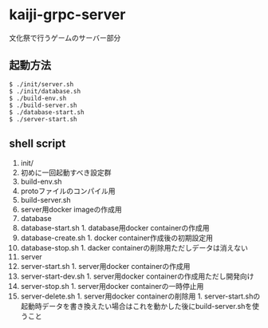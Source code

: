 # kaiji-grpc-server
文化祭で行うゲームのサーバー部分

## 起動方法
    $ ./init/server.sh
    $ ./init/database.sh
    $ ./build-env.sh
    $ ./build-server.sh
    $ ./database-start.sh
    $ ./server-start.sh

## shell script
1. init/
  1. 初めに一回起動すべき設定群
1. build-env.sh
  1. protoファイルのコンパイル用
1. build-server.sh
  1. server用docker imageの作成用
1. database
  1. database-start.sh
    1. database用docker containerの作成用
  1. database-create.sh
    1. docker container作成後の初期設定用
  1. database-stop.sh
    1. dacker containerの削除用ただしデータは消えない
1. server
  1. server-start.sh
    1. server用docker containerの作成用
  1. server-start-dev.sh
    1. server用docker containerの作成用ただし開発向け
  1. server-stop.sh
    1. server用docker containerの一時停止用
  1. server-delete.sh
    1. server用docker containerの削除用
    1. server-start.shの起動時データを書き換えたい場合はこれを動かした後にbuild-server.shを使うこと
